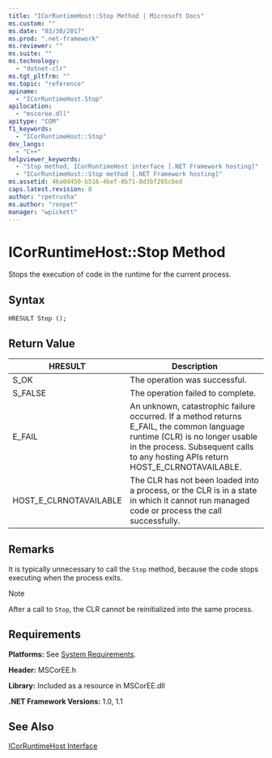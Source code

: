 ```yaml
---
title: "ICorRuntimeHost::Stop Method | Microsoft Docs"
ms.custom: ""
ms.date: "03/30/2017"
ms.prod: ".net-framework"
ms.reviewer: ""
ms.suite: ""
ms.technology: 
  - "dotnet-clr"
ms.tgt_pltfrm: ""
ms.topic: "reference"
apiname: 
  - "ICorRuntimeHost.Stop"
apilocation: 
  - "mscoree.dll"
apitype: "COM"
f1_keywords: 
  - "ICorRuntimeHost::Stop"
dev_langs: 
  - "C++"
helpviewer_keywords: 
  - "Stop method, ICorRuntimeHost interface [.NET Framework hosting]"
  - "ICorRuntimeHost::Stop method [.NET Framework hosting]"
ms.assetid: 46a0d450-b516-4bef-8b71-8d3bf265cbed
caps.latest.revision: 8
author: "rpetrusha"
ms.author: "ronpet"
manager: "wpickett"
---
```

# ICorRuntimeHost::Stop Method
Stops the execution of code in the runtime for the current process.  
  
## Syntax  
  
```  
HRESULT Stop ();  
```  
  
## Return Value  
  
|HRESULT|Description|  
|-------------|-----------------|  
|S_OK|The operation was successful.|  
|S_FALSE|The operation failed to complete.|  
|E_FAIL|An unknown, catastrophic failure occurred. If a method returns E_FAIL, the common language runtime (CLR) is no longer usable in the process. Subsequent calls to any hosting APIs return HOST_E_CLRNOTAVAILABLE.|  
|HOST_E_CLRNOTAVAILABLE|The CLR has not been loaded into a process, or the CLR is in a state in which it cannot run managed code or process the call successfully.|  
  
## Remarks  
 It is typically unnecessary to call the `Stop` method, because the code stops executing when the process exits.  
  
> [!NOTE]
>  After a call to `Stop`, the CLR cannot be reinitialized into the same process.  
  
## Requirements  
 **Platforms:** See [System Requirements](../../../../docs/framework/get-started/system-requirements.md).  
  
 **Header:** MSCorEE.h  
  
 **Library:** Included as a resource in MSCorEE.dll  
  
 **.NET Framework Versions:** 1.0, 1.1  
  
## See Also  
 [ICorRuntimeHost Interface](../../../../docs/framework/unmanaged-api/hosting/icorruntimehost-interface.md)